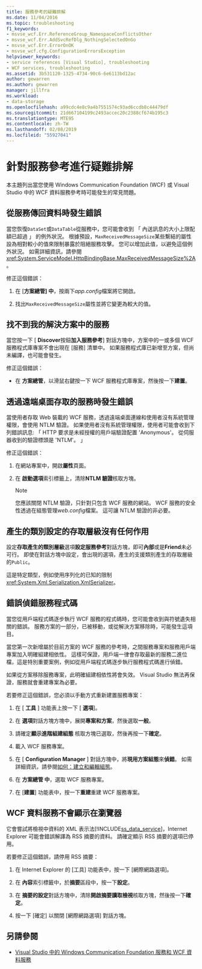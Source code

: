 ```yaml
---
title: 服務參考的疑難排解
ms.date: 11/04/2016
ms.topic: troubleshooting
f1_keywords:
- msvse_wcf.Err.ReferenceGroup_NamespaceConflictsOther
- msvse_wcf.Err.AddSvcRefDlg_NothingSelectedOnGo
- msvse_wcf.Err.ErrorOnOK
- msvse_wcf.cfg.ConfigurationErrorsException
helpviewer_keywords:
- service references [Visual Studio], troubleshooting
- WCF services, troubleshooting
ms.assetid: 3b531120-1325-4734-90c6-6e6113bd12ac
author: gewarren
ms.author: gewarren
manager: jillfra
ms.workload:
- data-storage
ms.openlocfilehash: a99cdc4e8c9a4b7551574c93ad6ccdb8c44479df
ms.sourcegitcommit: 21d667104199c2493accec20c2388cf674b195c3
ms.translationtype: MTE95
ms.contentlocale: zh-TW
ms.lasthandoff: 02/08/2019
ms.locfileid: "55927041"
---
```

# <a name="troubleshoot-service-references"></a>針對服務參考進行疑難排解

本主題列出當您使用 Windows Communication Foundation (WCF) 或 Visual Studio 中的 WCF 資料服務參考時可能發生的常見問題。

## <a name="error-returning-data-from-a-service"></a>從服務傳回資料時發生錯誤

當您恢復`DataSet`或`DataTable`從服務中，您可能會收到 「 內送訊息的大小上限配額已超過 」 的例外狀況。 根據預設，`MaxReceivedMessageSize`某些繫結的屬性設為相對較小的值來限制暴露於阻絕服務攻擊。 您可以增加此值，以避免這個例外狀況。 如需詳細資訊，請參閱<xref:System.ServiceModel.HttpBindingBase.MaxReceivedMessageSize%2A>。

修正這個錯誤：

1.  在 [**方案總管] 中**，按兩下*app.config*檔案將它開啟。

2.  找出`MaxReceivedMessageSize`屬性並將它變更為較大的值。

## <a name="cannot-find-a-service-in-my-solution"></a>找不到我的解決方案中的服務

當您按一下 [ **Discover**按鈕**加入服務參考**] 對話方塊中，方案中的一或多個 WCF 服務程式庫專案不會出現在 [服務] 清單中。 如果服務程式庫已新增至方案，但尚未編譯，也可能會發生。

修正這個錯誤：

-   在 **方案總管**，以滑鼠右鍵按一下 WCF 服務程式庫專案，然後按一下**建置**。

## <a name="error-accessing-a-service-over-a-remote-desktop"></a>透過遠端桌面存取的服務時發生錯誤

當使用者存取 Web 裝載的 WCF 服務，透過遠端桌面連線和使用者沒有系統管理權限，會使用 NTLM 驗證。 如果使用者沒有系統管理權限，使用者可能會收到下列錯誤訊息: 「 HTTP 要求是未經授權的用戶端驗證配置 'Anonymous'。 從伺服器收到的驗證標頭是 'NTLM'。 」

修正這個錯誤：

1.  在網站專案中，開啟**屬性**頁面。

2.  在 **啟動選項**索引標籤上，清除**NTLM 驗證**核取方塊。

    > [!NOTE]
    > 您應該關閉 NTLM 驗證，只針對只包含 WCF 服務的網站。 WCF 服務的安全性透過在組態管理*web.config*檔案。 這可讓 NTLM 驗證的非必要。

## <a name="access-level-for-generated-classes-setting-has-no-effect"></a>產生的類別設定的存取層級沒有任何作用

設定**存取產生的類別層級**選項**設定服務參考**對話方塊，即可**內部**或是**Friend**未必可行。 即使在對話方塊中設定，會出現的選項，產生的支援類別產生的存取層級的`Public`。

這是特定類型，例如使用序列化的已知的限制<xref:System.Xml.Serialization.XmlSerializer>。

## <a name="error-debugging-service-code"></a>錯誤偵錯服務程式碼

當您從用戶端程式碼逐步執行 WCF 服務的程式碼時，您可能會收到與符號遺失相關的錯誤。 服務方案的一部分，已被移動，或從解決方案移除時，可能發生這項目。

當您第一次新增屬於目前方案的 WCF 服務的參考時，之間服務專案和服務用戶端專案加入明確組建相依性。 這樣可保證，用戶端一律會存取最新的服務二進位檔，這是特別重要案例，例如從用戶端程式碼逐步執行服務程式碼進行偵錯。

如果從方案移除服務專案，此明確組建相依性將會失效。 Visual Studio 無法再保證，服務就會重建專案為必要。

若要修正這個錯誤，您必須以手動方式重新建置服務專案：

1.  在 [ **工具** ] 功能表上按一下 [ **選項**]。

2.  在 **選項**對話方塊方塊中，展開**專案和方案**，然後選取**一般**。

3.  請確定**顯示進階組建組態** 核取方塊已選取，然後再按一下**確定**。

4.  載入 WCF 服務專案。

5.  在 [ **Configuration Manager** ] 對話方塊中，將**現用方案組態**來**偵錯**。 如需詳細資訊，請參閱[如何：建立和編輯組態](../ide/how-to-create-and-edit-configurations.md)。

6.  在 **方案總管 中**，選取 WCF 服務專案。

7.  在 [**建置**] 功能表中，按一下**重建**重建 WCF 服務專案。

## <a name="wcf-data-services-do-not-display-in-the-browser"></a>WCF 資料服務不會顯示在瀏覽器

它會嘗試將檢視中資料的 XML 表示法[!INCLUDE[ss_data_service](../data-tools/includes/ss_data_service_md.md)]，Internet Explorer 可能會錯誤解譯為 RSS 摘要的資料。 請確定顯示 RSS 摘要的選項已停用。

若要修正這個錯誤，請停用 RSS 摘要：

1.  在 Internet Explorer 的 [工具] 功能表中，按一下 [網際網路選項]。

2.  在 **內容**索引標籤中，於**摘要**區段中，按一下**設定**。

3.  在 **摘要的設定**對話方塊中，清除**開啟摘要讀取檢視**核取方塊，然後按一下**確定**。

4.  按一下 [確定] 以關閉 [網際網路選項] 對話方塊。

## <a name="see-also"></a>另請參閱

- [Visual Studio 中的 Windows Communication Foundation 服務和 WCF 資料服務](../data-tools/windows-communication-foundation-services-and-wcf-data-services-in-visual-studio.md)